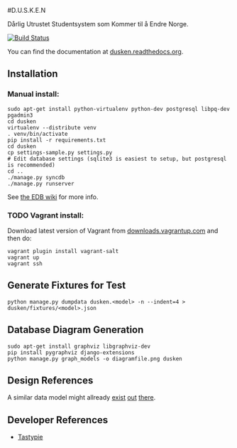 #D.U.S.K.E.N

Dårlig Utrustet Studentsystem som Kommer til å Endre Norge.

[![Build Status](https://api.travis-ci.org/neuf/dusken.png)](https://travis-ci.org/neuf/dusken)

You can find the documentation at [dusken.readthedocs.org](http://dusken.readthedocs.org/).

## Installation

### Manual install:
    sudo apt-get install python-virtualenv python-dev postgresql libpq-dev pgadmin3
    cd dusken
    virtualenv --distribute venv
    . venv/bin/activate
    pip install -r requirements.txt
    cd dusken
    cp settings-sample.py settings.py
    # Edit database settings (sqlite3 is easiest to setup, but postgresql is recommended)
    cd ..
    ./manage.py syncdb
    ./manage.py runserver


See [the EDB wiki](http://edb.neuf.no/wiki/index.php/DUSKEN) for more info.

### TODO Vagrant install:

Download latest version of Vagrant from [downloads.vagrantup.com](http://downloads.vagrantup.com/) and then do:

    vagrant plugin install vagrant-salt
    vagrant up
    vagrant ssh


## Generate Fixtures for Test
    python manage.py dumpdata dusken.<model> -n --indent=4 > dusken/fixtures/<model>.json

## Database Diagram Generation

    sudo apt-get install graphviz libgraphviz-dev 
    pip install pygraphviz django-extensions
    python manage.py graph_models -o diagramfile.png dusken


## Design References
A similar data model might allready [exist](http://www.databaseanswers.org/data_models/generic_foundation/index.htm) [out](http://www.databaseanswers.org/data_models/organisations_and_people_and_transactions/index.htm) [there](http://www.databaseanswers.org/data_models/organisations_and_people/index.htm).

## Developer References

* [Tastypie](https://django-tastypie.readthedocs.org/)

